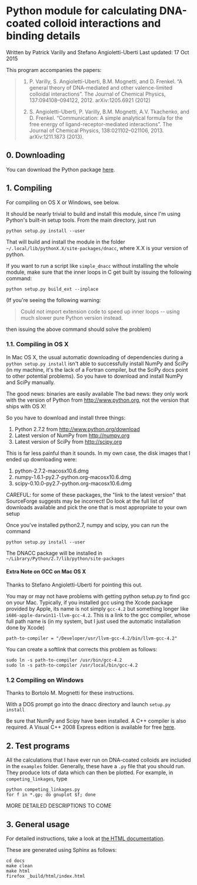 # Python module for calculating DNA-coated colloid interactions and binding details
Written by Patrick Varilly and Stefano Angioletti-Uberti
Last updated: 17 Oct 2015

This program accompanies the papers:

> 1) P. Varilly, S. Angioletti-Uberti, B.M. Mognetti, and D. Frenkel. “A general theory 
> of DNA-mediated and other valence-limited colloidal interactions”. 
> The Journal of Chemical Physics, 137:094108–094122, 2012.
> arXiv:1205.6921 (2012)
>
> 2) S. Angioletti-Uberti, P. Varilly, B.M. Mognetti, A.V. Tkachenko, and D. Frenkel. 
> “Communication: A simple analytical formula for the free energy of ligand-receptor-mediated interactions”. 
> The Journal of Chemical Physics, 138:021102–021106, 2013.
> arXiv:1211.1873 (2013).

## 0. Downloading

You can download the Python package [here](http://github.com/downloads/patvarilly/DNACC/dnacc-1.0.1.tar.gz).

## 1. Compiling

For compiling on OS X or Windows, see below.

It should be nearly trivial to build and install this module, since I'm
using Python's built-in setup tools.  From the main directory, just run

```
python setup.py install --user
```

That will build and install the module in the folder
`~/.local/lib/pythonX.X/site-packages/dnacc`, where X.X is your version
of python.

If you want to run a script like `simple_dnacc` without installing
the whole module, make sure that the inner loops in C get built by
issuing the following command:

```
python setup.py build_ext --inplace
```

(If you're seeing the following warning:

> Could not import extension code to speed up inner loops
> -- using much slower pure Python version instead.

then issuing the above command should solve the problem)


### 1.1. Compiling in OS X

In Mac OS X, the usual automatic downloading of dependencies during a
`python setup.py install` isn't able to successfully install NumPy and SciPy
(in my machine, it's the lack of a Fortran compiler, but the SciPy docs
point to other potential problems).  So you have to download and install
NumPy and SciPy manually.

The good news: binaries are easily available
The bad news: they only work with the version of Python from
  http://www.python.org, not the version that ships with OS X!

So you have to download and install three things:

1. Python 2.7.2 from http://www.python.org/download
2. Latest version of NumPy from http://numpy.org
3. Latest version of SciPy from http://scipy.org

This is far less painful than it sounds.  In my own case, the disk images
that I ended up downloading were:

1. python-2.7.2-macosx10.6.dmg
2. numpy-1.6.1-py2.7-python.org-macosx10.6.dmg
3. scipy-0.10.0-py2.7-python.org-macosx10.6.dmg

CAREFUL: for some of these packages, the "link to the latest version" that
SourceForge suggests may be incorrect!  Do look at the full list of downloads
available and pick the one that is most appropriate to your own setup

Once you've installed python2.7, numpy and scipy, you can run the command

```
python setup.py install --user
```

The DNACC package will be installed in
`~/Library/Python/2.7/lib/python/site-packages`

#### Extra Note on GCC on Mac OS X

Thanks to Stefano Angioletti-Uberti for pointing this out.

You may or may not have problems with getting python setup.py to find gcc on
your Mac. Typically, if you installed gcc using the Xcode package provided
by Apple, its name is not simply `gcc-4.2` but something longer like
`i686-apple-darwin11-llvm-gcc-4.2`. This is a link to the gcc compiler, whose
full path name is (in my system, but I just used the automatic installation
done by Xcode)

```
path-to-compiler = "/Developer/usr/llvm-gcc-4.2/bin/llvm-gcc-4.2"
```

You can create a softlink that corrects this problem as follows:

```
sudo ln -s path-to-compiler /usr/bin/gcc-4.2
sudo ln -s path-to-compiler /usr/local/bin/gcc-4.2
```

### 1.2 Compiling on Windows

Thanks to Bortolo M. Mognetti for these instructions.

With a DOS prompt go into the dnacc directory and launch `setup.py install`

Be sure that NumPy and Scipy have been installed. A C++ compiler is also
required. A Visual C++ 2008 Express edition is available for free [here](www.microsoft.com/visualstudio/en-us/products/2008-editions/express).

## 2. Test programs

All the calculations that I have ever run on DNA-coated colloids are
included in the `examples` folder.  Generally, these have a `.py` file
that you should run.  They produce lots of data which can then be plotted.
For example, in `competing_linkages`, type

```
python competing_linkages.py
for f in *.gp; do gnuplot $f; done
```

MORE DETAILED DESCRIPTIONS TO COME

## 3. General usage

For detailed instructions, take a look at [the HTML documentation](http://github.com/downloads/patvarilly/DNACC/dnacc-1.0.1-docs.tar.gz).

These are generated using Sphinx as follows:

```
cd docs
make clean
make html
firefox _build/html/index.html
```


    

